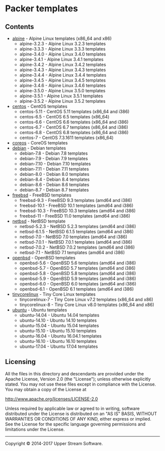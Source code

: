 # Packer templates

## Contents

* [alpine](alpine/README.mdown) - Alpine Linux templates (x86_64 and x86)
    * alpine-3.2.3 - Alpine Linux 3.2.3 templates
    * alpine-3.3.3 - Alpine Linux 3.3.3 templates
    * alpine-3.4.0 - Alpine Linux 3.4.0 templates
    * alpine-3.4.1 - Alpine Linux 3.4.1 templates
    * alpine-3.4.2 - Alpine Linux 3.4.2 templates
    * alpine-3.4.3 - Alpine Linux 3.4.3 templates
    * alpine-3.4.4 - Alpine Linux 3.4.4 templates
    * alpine-3.4.5 - Alpine Linux 3.4.5 templates
    * alpine-3.4.6 - Alpine Linux 3.4.6 templates
    * alpine-3.5.0 - Alpine Linux 3.5.0 templates
    * alpine-3.5.1 - Alpine Linux 3.5.1 templates
    * alpine-3.5.2 - Alpine Linux 3.5.2 templates
* [centos](centos/README.mdown) - CentOS templates
    * centos-5.11 - CentOS 5.11 templates (x86_64 and i386)
    * centos-6.5 - CentOS 6.5 templates (x86_64)
    * centos-6.6 - CentOS 6.6 templates (x86_64 and i386)
    * centos-6.7 - CentOS 6.7 templates (x86_64 and i386)
    * centos-6.8 - CentOS 6.8 templates (x86_64 and i386)
    * centos-7 - CentOS 7.3.1611 templates (x86_64)
* [coreos](coreos/README.mdown) - CoreOS templates
* [debian](debian/README.mdown) - Debian templates
    * debian-7.8 - Debian 7.8 templates
    * debian-7.9 - Debian 7.9 templates
    * debian-7.10 - Debian 7.10 templates
    * debian-7.11 - Debian 7.11 templates
    * debian-8.0 - Debian 8.0 templates
    * debian-8.4 - Debian 8.4 templates
    * debian-8.6 - Debian 8.6 templates
    * debian-8.7 - Debian 8.7 templates
* [freebsd](freebsd/README.mdown) - FreeBSD templates
    * freebsd-9.3 - FreeBSD 9.3 templates (amd64 and i386)
    * freebsd-10.1 - FreeBSD 10.1 templates (amd64 and i386)
    * freebsd-10.3 - FreeBSD 10.3 templates (amd64 and i386)
    * freebsd-11 - FreeBSD 11.0 templates (amd64 and i386)
* [netbsd](netbsd/README.mdown) - NetBSD template
    * netbsd-5.2.3 - NetBSD 5.2.3 templates (amd64 and i386)
    * netbsd-6.1.5 - NetBSD 6.1.5 templates (amd64 and i386)
    * netbsd-7.0 - NetBSD 7.0 templates (amd64 and i386)
    * netbsd-7.0.1 - NetBSD 7.0.1 templates (amd64 and i386)
    * netbsd-7.0.2 - NetBSD 7.0.2 templates (amd64 and i386)
    * netbsd-7.1 - NetBSD 7.1 templates (amd64 and i386)
* [openbsd](openbsd/README.mdown) - OpenBSD templates
    * openbsd-5.6 - OpenBSD 5.6 templates (amd64 and i386)
    * openbsd-5.7 - OpenBSD 5.7 templates (amd64 and i386)
    * openbsd-5.8 - OpenBSD 5.8 templates (amd64 and i386)
    * openbsd-5.9 - OpenBSD 5.9 templates (amd64 and i386)
    * openbsd-6.0 - OpenBSD 6.0 templates (amd64 and i386)
    * openbsd-6.1 - OpenBSD 6.1 templates (amd64 and i386)
* [tinycorelinux](tinycorelinux/README.mdown) - Tiny Core Linux templates
    * tinycorelinux-7 - Tiny Core Linux v7.2 templates (x86_64 and x86)
    * tinycorelinux-8 - Tiny Core Linux v8.0 templates (x86_64 and x86)
* [ubuntu](ubuntu/README.mdown) - Ubuntu templates
    * ubuntu-14.04 - Ubuntu 14.04 templates
    * ubuntu-14.10 - Ubuntu 14.10 templates
    * ubuntu-15.04 - Ubuntu 15.04 templates
    * ubuntu-15.10 - Ubuntu 15.10 templates
    * ubuntu-16.04 - Ubuntu 16.04.1 templates
    * ubuntu-16.10 - Ubuntu 16.10 templates
    * ubuntu-17.04 - Ubuntu 17.04 templates


## Licensing

All the files in this directory and descendants are provided under the Apache License,
Version 2.0 (the "License"); unless otherwise explicitly stated.  You may not use these
files except in compliance with the License.  You may obtain a copy of the License at

   <http://www.apache.org/licenses/LICENSE-2.0>

Unless required by applicable law or agreed to in writing, software distributed under
the License is distributed on an "AS IS" BASIS, WITHOUT WARRANTIES OR CONDITIONS OF ANY
KIND, either express or implied.  See the License for the specific language governing
permissions and limitations under the License.

- - -

Copyright &copy; 2014-2017 Upper Stream Software.
